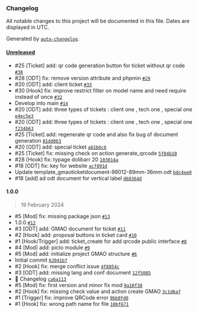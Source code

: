 ### Changelog

All notable changes to this project will be documented in this file. Dates are displayed in UTC.

Generated by [`auto-changelog`](https://github.com/CookPete/auto-changelog).

#### [Unreleased](https://github.com/Evarisk/gmao/compare/1.0.0...HEAD)

- #25 [Ticket] add: qr code generation button for ticket without qr code [`#38`](https://github.com/Evarisk/gmao/pull/38)
- #28 [ODT] fix: remove version attribute and phpmin [`#29`](https://github.com/Evarisk/gmao/pull/29)
- #20 [ODT] add: client ticket [`#33`](https://github.com/Evarisk/gmao/pull/33)
- #30 [Hook] fix: improve restrict filter on model name and need require instead of once [`#32`](https://github.com/Evarisk/gmao/pull/32)
- Develop into main [`#14`](https://github.com/Evarisk/gmao/pull/14)
- #20 [ODT] add: three types of tickets : client one , tech one , special one [`e4ec5e3`](https://github.com/Evarisk/gmao/commit/e4ec5e3e9c7eed4f69450a19c8cc4d50000640a0)
- #20 [ODT] add: three types of tickets : client one , tech one , special one [`f234b63`](https://github.com/Evarisk/gmao/commit/f234b6300d5583b6f7ccbee647629ea227b14150)
- #25 [Ticket] add: regenerate qr code and also fix bug of document generation [`81dd0b3`](https://github.com/Evarisk/gmao/commit/81dd0b3ea61dad6a008f09d1009f9f6456275800)
- #20 [ODT] add: special ticket [`a61b6c6`](https://github.com/Evarisk/gmao/commit/a61b6c6ae147519c8514a22c5a5e7a33e68d76ed)
- #25 [Ticket] fix: missing check on action generate_qrcode [`5f04b10`](https://github.com/Evarisk/gmao/commit/5f04b106b0bb8b7aa1334924bf2c2599fcdd212a)
- #28 [Hook] fix: typage dolibarr 20 [`103014a`](https://github.com/Evarisk/gmao/commit/103014aebcfab121d494f0b11d8d29ecdb514b52)
- #18 [ODT] fix: key for website [`acf891d`](https://github.com/Evarisk/gmao/commit/acf891dfe96eab9912037db4c3f5970adc62753b)
- Update template_gmaoticketdocument-99012-89mm-36mm.odt [`bdc4ee0`](https://github.com/Evarisk/gmao/commit/bdc4ee057040b655079b14b34a7a5987fea0bb1b)
- #18 [add] ad odt document for vertical label [`d68364d`](https://github.com/Evarisk/gmao/commit/d68364d8f7b3dd3fa45330275b7eb6791db3a842)

#### 1.0.0

> 19 February 2024

- #5 [Mod] fix: missing package json [`#13`](https://github.com/Evarisk/gmao/pull/13)
- 1.0.0 [`#12`](https://github.com/Evarisk/gmao/pull/12)
- #3 [ODT] add: GMAO document for ticket [`#11`](https://github.com/Evarisk/gmao/pull/11)
- #2 [Hook] add: proposal buttons in ticket card [`#10`](https://github.com/Evarisk/gmao/pull/10)
- #1 [Hook/Trigger] add: ticket_create for add qrcode public interface [`#8`](https://github.com/Evarisk/gmao/pull/8)
- #4 [Mod] add: picto module [`#9`](https://github.com/Evarisk/gmao/pull/9)
- #5 [Mod] add: initialize project GMAO structure [`#6`](https://github.com/Evarisk/gmao/pull/6)
- Initial commit [`62041b7`](https://github.com/Evarisk/gmao/commit/62041b71fdc60674b459687f9e7d85fb0bf217db)
- #2 [Hook] fix: merge conflict issue [`4f8854c`](https://github.com/Evarisk/gmao/commit/4f8854ca83d06df84720987f7f96794811197421)
- #3 [ODT] add: missing lang and conf document [`12f5085`](https://github.com/Evarisk/gmao/commit/12f50851582a3976011d9ab61d2c43c1caea30f8)
- 📖 Changelog [`ca6a113`](https://github.com/Evarisk/gmao/commit/ca6a113ed111d4be2cb250b4c7e3576bf610674a)
- #5 [Mod] fix: first version and minor fix mod [`9a10f38`](https://github.com/Evarisk/gmao/commit/9a10f38af72bc3ad05a9d48f6de755f44570007d)
- #2 [Hook] fix: missing check value and action create GMAO [`3c1d6af`](https://github.com/Evarisk/gmao/commit/3c1d6afc13c0d9191317ffcb95c4ebb1749d0594)
- #1 [Trigger] fix: improve QRCode error [`9bb0fd0`](https://github.com/Evarisk/gmao/commit/9bb0fd06d624d484b8c89c3daba763de581ecb77)
- #1 [Hook] fix: wrong path name for file [`10bf671`](https://github.com/Evarisk/gmao/commit/10bf6719f72a135ef68b73cfe8a6af8cc605dab7)
